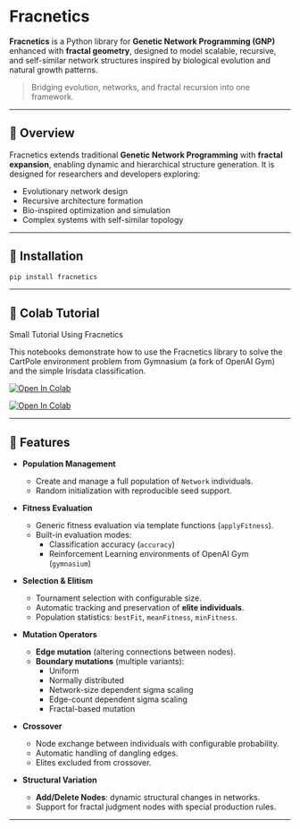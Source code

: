 # Fracnetics

**Fracnetics** is a Python library for **Genetic Network Programming (GNP)** enhanced with **fractal geometry**, designed to model scalable, recursive, and self-similar network structures inspired by biological evolution and natural growth patterns.

> Bridging evolution, networks, and fractal recursion into one framework.

---

## 🔬 Overview

Fracnetics extends traditional **Genetic Network Programming** with **fractal expansion**, enabling dynamic and hierarchical structure generation. It is designed for researchers and developers exploring:

- Evolutionary network design
- Recursive architecture formation
- Bio-inspired optimization and simulation
- Complex systems with self-similar topology

---

## 🚀 Installation

```bash
pip install fracnetics
```

---
## 📓 Colab Tutorial

Small Tutorial Using Fracnetics

This notebooks demonstrate how to use the Fracnetics library to solve the CartPole environment problem from Gymnasium (a fork of OpenAI Gym) and the simple Irisdata classification.

[![Open In Colab](https://colab.research.google.com/assets/colab-badge.svg)](
https://colab.research.google.com/github/FabianKoehnke/fracnetics/blob/main/notebooks/minExampleCartPole.ipynb)

[![Open In Colab](https://colab.research.google.com/assets/colab-badge.svg)](
https://colab.research.google.com/github/FabianKoehnke/fracnetics/blob/main/notebooks/minExampleIRIS.ipynb)
 
---

## 🦾 Features

- **Population Management**  
  - Create and manage a full population of `Network` individuals.  
  - Random initialization with reproducible seed support.  

- **Fitness Evaluation**  
  - Generic fitness evaluation via template functions (`applyFitness`).  
  - Built-in evaluation modes:
    - Classification accuracy (`accuracy`)  
    - Reinforcement Learning environments of OpenAI Gym (`gymnasium`)  

- **Selection & Elitism**  
  - Tournament selection with configurable size.  
  - Automatic tracking and preservation of **elite individuals**.  
  - Population statistics: `bestFit`, `meanFitness`, `minFitness`.  

- **Mutation Operators**  
  - **Edge mutation** (altering connections between nodes).  
  - **Boundary mutations** (multiple variants):  
    - Uniform  
    - Normally distributed  
    - Network-size dependent sigma scaling  
    - Edge-count dependent sigma scaling  
    - Fractal-based mutation  

- **Crossover**  
  - Node exchange between individuals with configurable probability.  
  - Automatic handling of dangling edges.  
  - Elites excluded from crossover.  

- **Structural Variation**  
  - **Add/Delete Nodes**: dynamic structural changes in networks.  
  - Support for fractal judgment nodes with special production rules.

---

